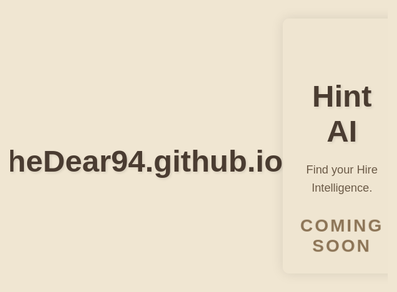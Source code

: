 # theDear94.github.io
<!DOCTYPE html>
<html lang="en">
<head>
    <meta charset="UTF-8">
    <meta name="viewport" content="width=device-width, initial-scale=1.0">
    <title>Hint AI - Coming Soon</title>
    <style>
        body, html {
            height: 100%;
            margin: 0;
            font-family: Arial, sans-serif;
            background-color: #f0e6d2;
            display: flex;
            justify-content: center;
            align-items: center;
            overflow: hidden;
        }
        .container {
            text-align: center;
            z-index: 1;
            background-color: rgba(240, 230, 210, 0.7);
            padding: 2em;
            border-radius: 10px;
            box-shadow: 0 0 20px rgba(0,0,0,0.1);
        }
        h1 {
            font-size: 3.5em;
            color: #4a3c31;
            margin-bottom: 20px;
            text-shadow: 2px 2px 4px rgba(0,0,0,0.1);
        }
        p {
            font-size: 1.3em;
            color: #6b5a47;
            max-width: 600px;
            margin: 0 auto 30px;
            line-height: 1.6;
        }
        .coming-soon {
            font-size: 2em;
            color: #8b7355;
            font-weight: bold;
            text-transform: uppercase;
            letter-spacing: 3px;
            animation: pulse 2s infinite;
        }
        @keyframes pulse {
            0% { transform: scale(1); }
            50% { transform: scale(1.05); }
            100% { transform: scale(1); }
        }
        #network-canvas {
            position: absolute;
            top: 0;
            left: 0;
            width: 100%;
            height: 100%;
            z-index: 0;
        }
    </style>
</head>
<body>
    <canvas id="network-canvas"></canvas>
    <div class="container">
        <h1>Hint AI</h1>
        <p>Find your Hire Intelligence.</p>
        <div class="coming-soon">Coming Soon</div>
    </div>
    <script>
        const canvas = document.getElementById('network-canvas');
        const ctx = canvas.getContext('2d');
        canvas.width = window.innerWidth;
        canvas.height = window.innerHeight;

        const particles = [];
        const numParticles = 100;
        const connectionDistance = 100;

        class Particle {
            constructor() {
                this.x = Math.random() * canvas.width;
                this.y = Math.random() * canvas.height;
                this.size = Math.random() * 2 + 1;
                this.speedX = Math.random() * 1 - 0.5;
                this.speedY = Math.random() * 1 - 0.5;
            }
            update() {
                this.x += this.speedX;
                this.y += this.speedY;
                if (this.x < 0 || this.x > canvas.width) this.speedX *= -1;
                if (this.y < 0 || this.y > canvas.height) this.speedY *= -1;
            }
            draw() {
                ctx.fillStyle = '#8b7355';
                ctx.beginPath();
                ctx.arc(this.x, this.y, this.size, 0, Math.PI * 2);
                ctx.fill();
            }
        }

        function init() {
            for (let i = 0; i < numParticles; i++) {
                particles.push(new Particle());
            }
        }

        function animate() {
            ctx.clearRect(0, 0, canvas.width, canvas.height);
            for (let i = 0; i < particles.length; i++) {
                particles[i].update();
                particles[i].draw();
                for (let j = i; j < particles.length; j++) {
                    const dx = particles[i].x - particles[j].x;
                    const dy = particles[i].y - particles[j].y;
                    const distance = Math.sqrt(dx * dx + dy * dy);
                    if (distance < connectionDistance) {
                        ctx.strokeStyle = `rgba(139, 115, 85, ${1 - distance/connectionDistance})`;
                        ctx.lineWidth = 1;
                        ctx.beginPath();
                        ctx.moveTo(particles[i].x, particles[i].y);
                        ctx.lineTo(particles[j].x, particles[j].y);
                        ctx.stroke();
                    }
                }
            }
            requestAnimationFrame(animate);
        }

        init();
        animate();

        window.addEventListener('resize', function() {
            canvas.width = window.innerWidth;
            canvas.height = window.innerHeight;
        });
    </script>
</body>
</html>
